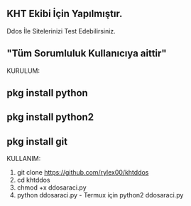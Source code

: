 KHT Ekibi İçin Yapılmıştır.
---------------------------------
Ddos İle Sitelerinizi Test Edebilirsiniz.

"Tüm Sorumluluk Kullanıcıya aittir"
----------------------------------
KURULUM:

pkg install python
---------------------------
pkg install python2
---------------------------
pkg install git
---------------------------
KULLANIM:

1) git clone https://github.com/rylex00/khtddos
2) cd khtddos
3) chmod +x ddosaraci.py
4) python ddosaraci.py - Termux için python2 ddosaraci.py
